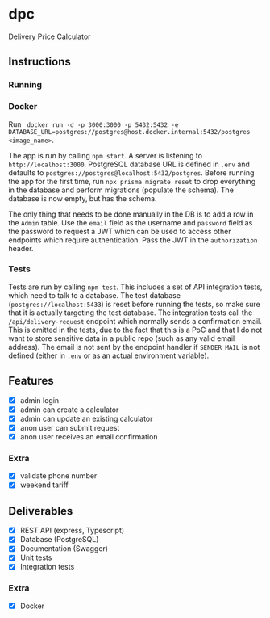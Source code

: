 # dpc
Delivery Price Calculator

## Instructions

### Running

### Docker

Run ` docker run -d -p 3000:3000 -p 5432:5432 -e DATABASE_URL=postgres://postgres@host.docker.internal:5432/postgres <image_name>`.

The app is run by calling `npm start`. A server is listening to `http://localhost:3000`.
PostgreSQL database URL is defined in `.env` and defaults to `postgres://postgres@localhost:5432/postgres`.
Before running the app for the first time, run `npx prisma migrate reset` to drop everything in the database and perform migrations (populate the schema).
The database is now empty, but has the schema.

The only thing that needs to be done manually in the DB is to add a row in the `Admin` table.
Use the `email` field as the username and `password` field as the password to request a JWT which can be used to access other endpoints which require authentication.
Pass the JWT in the `authorization` header.

### Tests

Tests are run by calling `npm test`. This includes a set of API integration tests, which need to talk to a database.
The test database (`postgres://localhost:5433`) is reset before running the tests, so make sure that it is actually targeting the test database.
The integration tests call the `/api/delivery-request` endpoint which normally sends a confirmation email. This is omitted in the tests, due to the fact that this is a PoC and that I do not want to store sensitive data in a public repo (such as any valid email address).
The email is not sent by the endpoint handler if `SENDER_MAIL` is not defined (either in `.env` or as an actual environment variable).

## Features

- [x] admin login
- [x] admin can create a calculator
- [x] admin can update an existing calculator
- [x] anon user can submit request
- [x] anon user receives an email confirmation

### Extra

- [x] validate phone number
- [x] weekend tariff

## Deliverables

- [x] REST API (express, Typescript)
- [x] Database (PostgreSQL)
- [x] Documentation (Swagger)
- [x] Unit tests
- [x] Integration tests

### Extra

- [x] Docker
